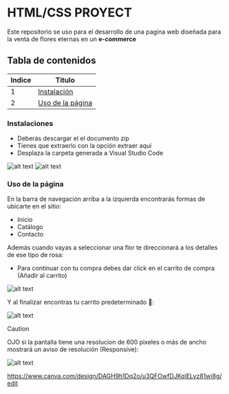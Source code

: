 # HTML/CSS PROYECT
Este repositorio se uso para el desarrollo de una pagina web diseñada para la venta de flores eternas en un **e-commerce**

## Tabla de contenidos
| Indice | Titulo  |
|--|--|
| 1 | [Instalación](#instalaciones) |
| 2 | [Uso de la página](#uso) |



### Instalaciones 
- Deberás descargar el el documento zip 
- Tienes que extraerlo con la opción extraer aquí
- Desplaza la carpeta generada a Visual Studio Code
  
![alt text](image.png)
![alt text](image-1.png)

### Uso de la página
En la barra de navegación arriba a la izquierda encontrarás formas de ubicarte en el sitio:

- Inicio
- Catálogo
- Contacto

Además cuando vayas a seleccionar una flor te direccionará a los detalles de ese tipo de rosa:

- Para continuar con tu compra debes dar click en el carrito de compra (Añadir al carrito)

![alt text](image-3.png)

Y al finalizar encontras tu carrito predeterminado 🥳:

![alt text](image-4.png)

>[!CAUTION]
> OJO si la pantalla tiene una resolucion de 600 pixeles o más de ancho mostrará un aviso de resolución (Responsive):

![alt text](image-5.png)


https://www.canva.com/design/DAGH9h1Dq2o/u3QFOwfDJKqIELyz81wi8g/edit


